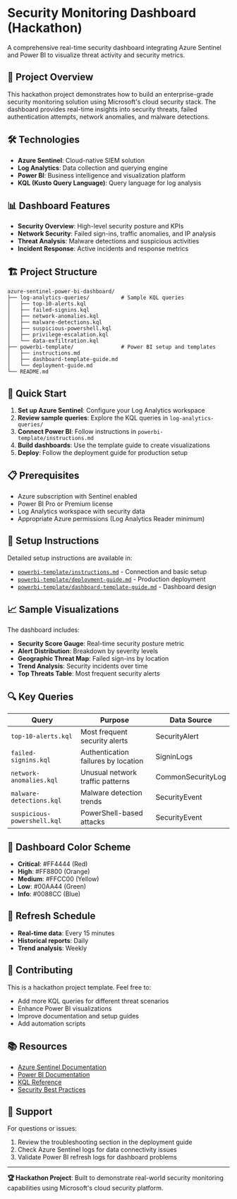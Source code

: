 # Security Monitoring Dashboard (Hackathon)

A comprehensive real-time security dashboard integrating Azure Sentinel and Power BI to visualize threat activity and security metrics.

## 🎯 Project Overview
This hackathon project demonstrates how to build an enterprise-grade security monitoring solution using Microsoft's cloud security stack. The dashboard provides real-time insights into security threats, failed authentication attempts, network anomalies, and malware detections.

## 🛠️ Technologies
- **Azure Sentinel**: Cloud-native SIEM solution
- **Log Analytics**: Data collection and querying engine  
- **Power BI**: Business intelligence and visualization platform
- **KQL (Kusto Query Language)**: Query language for log analysis

## 📊 Dashboard Features
- **Security Overview**: High-level security posture and KPIs
- **Network Security**: Failed sign-ins, traffic anomalies, and IP analysis
- **Threat Analysis**: Malware detections and suspicious activities
- **Incident Response**: Active incidents and response metrics

## 🏗️ Project Structure
```
azure-sentinel-power-bi-dashboard/
├── log-analytics-queries/          # Sample KQL queries
│   ├── top-10-alerts.kql
│   ├── failed-signins.kql
│   ├── network-anomalies.kql
│   ├── malware-detections.kql
│   ├── suspicious-powershell.kql
│   ├── privilege-escalation.kql
│   └── data-exfiltration.kql
├── powerbi-template/               # Power BI setup and templates
│   ├── instructions.md
│   ├── dashboard-template-guide.md
│   └── deployment-guide.md
└── README.md
```

## 🚀 Quick Start
1. **Set up Azure Sentinel**: Configure your Log Analytics workspace
2. **Review sample queries**: Explore the KQL queries in `log-analytics-queries/`
3. **Connect Power BI**: Follow instructions in `powerbi-template/instructions.md`
4. **Build dashboards**: Use the template guide to create visualizations
5. **Deploy**: Follow the deployment guide for production setup

## 📋 Prerequisites
- Azure subscription with Sentinel enabled
- Power BI Pro or Premium license
- Log Analytics workspace with security data
- Appropriate Azure permissions (Log Analytics Reader minimum)

## 🔧 Setup Instructions
Detailed setup instructions are available in:
- [`powerbi-template/instructions.md`](powerbi-template/instructions.md) - Connection and basic setup
- [`powerbi-template/deployment-guide.md`](powerbi-template/deployment-guide.md) - Production deployment
- [`powerbi-template/dashboard-template-guide.md`](powerbi-template/dashboard-template-guide.md) - Dashboard design

## 📈 Sample Visualizations
The dashboard includes:
- **Security Score Gauge**: Real-time security posture metric
- **Alert Distribution**: Breakdown by severity levels
- **Geographic Threat Map**: Failed sign-ins by location
- **Trend Analysis**: Security incidents over time
- **Top Threats Table**: Most frequent security alerts

## 🔍 Key Queries
| Query | Purpose | Data Source |
|-------|---------|-------------|
| `top-10-alerts.kql` | Most frequent security alerts | SecurityAlert |
| `failed-signins.kql` | Authentication failures by location | SigninLogs |
| `network-anomalies.kql` | Unusual network traffic patterns | CommonSecurityLog |
| `malware-detections.kql` | Malware detection trends | SecurityEvent |
| `suspicious-powershell.kql` | PowerShell-based attacks | SecurityEvent |

## 🎨 Dashboard Color Scheme
- **Critical**: #FF4444 (Red)
- **High**: #FF8800 (Orange)  
- **Medium**: #FFCC00 (Yellow)
- **Low**: #00AA44 (Green)
- **Info**: #0088CC (Blue)

## 🔄 Refresh Schedule
- **Real-time data**: Every 15 minutes
- **Historical reports**: Daily
- **Trend analysis**: Weekly

## 🤝 Contributing
This is a hackathon project template. Feel free to:
- Add more KQL queries for different threat scenarios
- Enhance Power BI visualizations
- Improve documentation and setup guides
- Add automation scripts

## 📚 Resources
- [Azure Sentinel Documentation](https://docs.microsoft.com/azure/sentinel/)
- [Power BI Documentation](https://docs.microsoft.com/power-bi/)
- [KQL Reference](https://docs.microsoft.com/azure/data-explorer/kql-quick-reference)
- [Security Best Practices](https://docs.microsoft.com/security/)

## 📧 Support
For questions or issues:
1. Review the troubleshooting section in the deployment guide
2. Check Azure Sentinel logs for data connectivity issues
3. Validate Power BI refresh logs for dashboard problems

---
**🏆 Hackathon Project**: Built to demonstrate real-world security monitoring capabilities using Microsoft's cloud security platform.
#
